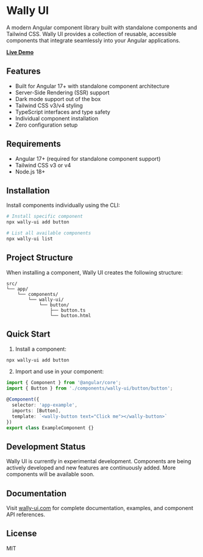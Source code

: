 # Wally UI

A modern Angular component library built with standalone components and Tailwind CSS. Wally UI provides a collection of reusable, accessible components that integrate seamlessly into your Angular applications.

**[Live Demo](https://wally-ui.com/)**

## Features

- Built for Angular 17+ with standalone component architecture
- Server-Side Rendering (SSR) support
- Dark mode support out of the box
- Tailwind CSS v3/v4 styling
- TypeScript interfaces and type safety
- Individual component installation
- Zero configuration setup

## Requirements

- Angular 17+ (required for standalone component support)
- Tailwind CSS v3 or v4
- Node.js 18+

## Installation

Install components individually using the CLI:

```bash
# Install specific component
npx wally-ui add button

# List all available components
npx wally-ui list
```

## Project Structure

When installing a component, Wally UI creates the following structure:

```
src/
└── app/
    └── components/
        └── wally-ui/
            └── button/
                ├── button.ts
                └── button.html
```

## Quick Start

1. Install a component:
```bash
npx wally-ui add button
```

2. Import and use in your component:
```typescript
import { Component } from '@angular/core';
import { Button } from './components/wally-ui/button/button';

@Component({
  selector: 'app-example',
  imports: [Button],
  template: `<wally-button text="Click me"></wally-button>`
})
export class ExampleComponent {}
```

## Development Status

Wally UI is currently in experimental development. Components are being actively developed and new features are continuously added. More components will be available soon.

## Documentation

Visit [wally-ui.com](https://wally-ui.com/) for complete documentation, examples, and component API references.

## License

MIT